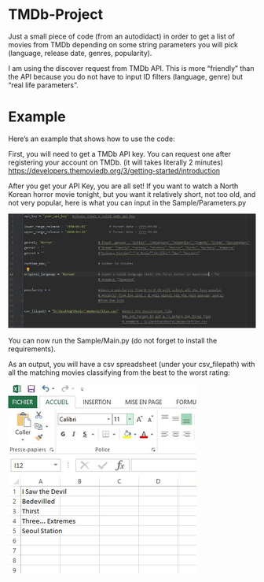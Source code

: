 # TMDb-Project
Just a small piece of code (from an autodidact) in order to get a list of movies from TMDb depending on some string parameters you will pick (language, release date, genres, popularity).

I am using the discover request from TMDb API. This is more “friendly” than the API because you do not have to input ID filters (language,
genre) but “real life  parameters”.

# Example
Here’s an example that shows how to use the code:

First, you will need to get a TMDb API key. You can request one after registering your account on TMDb. (it will takes literally 2 minutes) https://developers.themoviedb.org/3/getting-started/introduction

After you get your API Key, you are all set! If you want to watch a North Korean horror movie tonight, but you want it relatively short, not too old, and not very popular, here is what you can input in the Sample/Parameters.py 

![Image description](https://github.com/mcsachounet/TMDb-Project/blob/master/INPUT.JPG)

You can now run the Sample/Main.py (do not forget to install the requirements).

As an output, you will have a csv spreadsheet (under your csv_filepath) with all the matching movies classifying from the best to the worst rating:

![Image description](https://github.com/mcsachounet/TMDb-Project/blob/master/OUTPUT.JPG)




